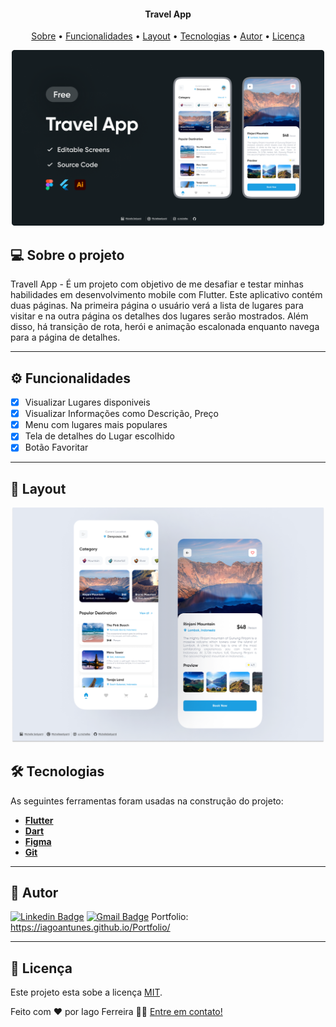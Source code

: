 <h4 align="center"> 
	Travel App
</h4>

<p align="center">
 <a href="#-sobre-o-projeto">Sobre</a> •
 <a href="#-funcionalidades">Funcionalidades</a> •
 <a href="#-layout">Layout</a> • 
 <a href="#-tecnologias">Tecnologias</a> • 
 <a href="#-autor">Autor</a> • 
 <a href="#user-content--licença">Licença</a>
</p>

<div align="center">
 <img alt="Image Layout" src="https://github.com/IagoAntunes/travelApp/blob/master/assets/images/cover.png" width="500">
</div>

## 💻 Sobre o projeto

 Travell App - É um projeto com objetivo de me desafiar e testar minhas habilidades em desenvolvimento mobile com Flutter. Este aplicativo contém duas páginas. Na primeira página o usuário verá a lista de lugares para visitar e na outra página os detalhes dos lugares serão mostrados. Além disso, há transição de rota, herói e animação escalonada enquanto navega para a página de detalhes.

---

## ⚙️ Funcionalidades

- [x] Visualizar Lugares disponiveis
- [x] Visualizar Informações como Descrição, Preço
- [x] Menu com lugares mais populares
- [x] Tela de detalhes do Lugar escolhido
- [x] Botão Favoritar
---

## 🎨 Layout

<div align="center">
 <img alt="Image Layout" src="https://github.com/IagoAntunes/travelApp/blob/master/assets/images/mockup.png" width="500">
</div>

## 🛠 Tecnologias

As seguintes ferramentas foram usadas na construção do projeto:

-   **[Flutter](https://flutter.dev/)**
-   **[Dart](https://dart.dev/)**
-   **[Figma](https://www.figma.com/)**
-   **[Git](https://git-scm.com/)**

---
## 🦸 Autor

[![Linkedin Badge](https://img.shields.io/badge/-IagoFerreira-blue?style=flat-square&logo=Linkedin&logoColor=white&link=https://www.linkedin.com/in/iagoaferreira/)](https://www.linkedin.com/in/iagoaferreira/) [![Gmail Badge](https://img.shields.io/badge/-iagoantunes.f@gmail.com-c14438?style=flat-square&logo=Gmail&logoColor=white&link=mailto:iagoantunes.f@gmail.com)](mailto:iagoantunes.f@gmail.com)
Portfolio: https://iagoantunes.github.io/Portfolio/

---

## 📝 Licença

Este projeto esta sobe a licença [MIT](./LICENSE).

Feito com ❤️ por Iago Ferreira 👋🏽 [Entre em contato!](https://www.linkedin.com/in/iagoaferreira/)
